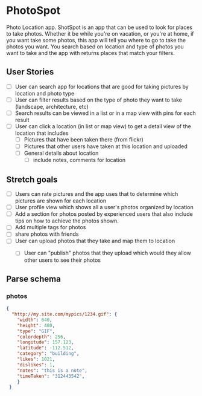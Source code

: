 # PhotoSpot

Photo Location app.  ShotSpot is an app that can be used to look for places to take photos.  Whether it be while you're on vacation, or you're at home, if you want take some photos, this app will tell you where to go to take the photos you want.  You search based on location and type of photos you want to take and the app with returns places that match your filters.


## User Stories
* [ ] User can search app for locations that are good for taking pictures by location and photo type
* [ ] User can filter results based on the type of photo they want to take (landscape, architecture, etc)
* [ ] Search results can be viewed in a list or in a map view with pins for each result
* [ ] User can click a location (in list or map view) to get a detail view of the location that includes
  * [ ] Pictures that have been taken there (from flickr)
  * [ ] Pictures that other users have taken at this location and uploaded
  * [ ] General details about location 
     * [ ] include notes, comments for location

## Stretch goals
* [ ] Users can rate pictures and the app uses that to determine which pictures are shown for each location
* [ ] User profile view which shows all a user's photos organized by location
* [ ] Add a section for photos posted by experienced users that also include tips on how to achieve the photos shown.
* [ ] Add multiple tags for photos
* [ ] share photos with friends
* [ ] User can upload photos that they take and map them to location
  * [ ] User can "publish" photos that they upload which would they allow other users to see their photos


## Parse schema
### photos
```json
{
  "http://my.site.com/mypics/1234.gif": {
    "width": 640,
    "height": 480,
    "type": "GIF",
    "colordepth": 256,
    "longitude": 157.123,
    "latitude": -112.512,
    "category": "building",
    "likes": 1021,
    "dislikes": 1,
    "notes": "this is a note",
    "timeTaken": "312443542", 
    }
 }
```

